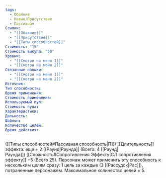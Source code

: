 ```yaml
---
tags:
  - Обаяние
  - Навык/Присутствие
  - Пассивная
Ссылки:
  - "[[Обаяние]]"
  - "[[Присутствие]]"
  - "[[Типы способностей]]"
Стоимость: "15"
Стоимость выкупа: "30"
Уровни:
  - "[[Смотри на меня 1]]"
  - "[[Смотри на меня 2]]"
Связанные навыки:
  - "[[Смотри на меня 1]]"
  - "[[Смотри на меня 2]]"
Источник:
Тип способности:
Время применения:
Стоимость применения:
Используемый пул:
Стоимость пула:
Характеристики:
Дальность:
Шаблон:
Количество целей:
Время действия:
---
```

([[Типы способностей#Пассивная способность|П]]) [[Длительность]] эффекта: еще + 2 [[Раунд|Раунда]] (Всего: 4 [[Раунд|Раунда]]) [[Сложность#Cопротивления Эффекту|СЛ сопротивления эффекту]] +5 (Всего 25). Персонаж может применить эту способность к нескольким целям сразу: 1 цель за каждые (3 [[Рассудок|Рас]]), потраченные персонажем. Максимальное количество целей = 5.